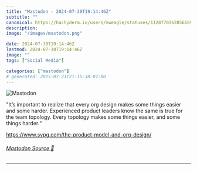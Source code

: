 ```yaml
---
title: "Mastodon - 2024-07-30T19:14:46Z"
subtitle: ""
canonical: https://hachyderm.io/users/mweagle/statuses/112877036285616975
description:
image: "/images/mastodon.png"

date: 2024-07-30T19:14:46Z
lastmod: 2024-07-30T19:14:46Z
image: ""
tags: ["Social Media"]

categories: ["mastodon"]
# generated: 2025-07-21T21:15:38-07:00
---
```

![Mastodon](/images/mastodon.png)

<p>&quot;It’s important to realize that every org design makes some things easier and some harder.  Experienced product leaders know the same is true for the team topology. Every topology makes some things easier, and some things harder.“</p><p><a href="https://www.svpg.com/the-product-model-and-org-design/" target="_blank" rel="nofollow noopener noreferrer" translate="no"><span class="invisible">https://www.</span><span class="ellipsis">svpg.com/the-product-model-and</span><span class="invisible">-org-design/</span></a></p>


###### [Mastodon Source 🐘](https://hachyderm.io/@mweagle/112877036285616975)

___

